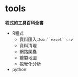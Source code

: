 # tools
**程式的工具百科全書**
* R程式  
  * 資料匯入:`Json``excel``csv`
  * 資料清理
  * 網路爬蟲
  * 繪製地圖
  * 視覺化分析
* python  
